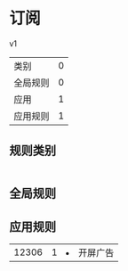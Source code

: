 # 订阅

v1

|||
| - |:-:|
|类别|0|
|全局规则|0|
|应用|1|
|应用规则|1|

## 规则类别

|||
| - |:-:|


## 全局规则



## 应用规则

||||
| - |:-:|-|
|12306|1|<li>开屏广告|
